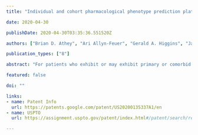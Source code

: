 ```yaml
---
title: "Individual and cohort pharmacological phenotype prediction platform"

date: 2020-04-30

publishDate: 2020-04-30T03:35:36.551520Z

authors: ["Brian D. Athey", "Ari Allyn-Feuer", "Gerald A. Higgins", "James S. Burns", "Alexandr Kalinin", "Brian Pauls", "Alex Ade", "Narathip Reamaroon", ]

publication_types: ["8"]

abstract: "For patients who exhibit or may exhibit primary or comorbid disease, pharmacological phenotypes may be predicted through the collection of panomic data over a period of time. A machine learning engine may generate a statistical model based on training data from training patients to predict pharmacological phenotypes, including drug response and dosing, drug adverse events, disease and comorbid disease risk, drug-gene, drug-drug, and polypharmacy interactions. Then the model may be applied to data for new patients to predict their pharmacological phenotypes, and enable decision making in clinical and research contexts, including drug selection and dosage, changes in drug regimens, polypharmacy optimization, monitoring, etc., to benefit from additional predictive power, resulting in adverse event and substance abuse avoidance, improved drug response, better patient outcomes, lower treatment costs, public health benefits, and increases in the effectiveness of research in pharmacology and other biomedical fields."

featured: false

doi: ""

links:
- name: Patent Info
  url: https://patents.google.com/patent/US20200135337A1/en
- name: USPTO
  url: https://assignment.uspto.gov/patent/index.html#/patent/search/resultFilter?searchInput=20200135337

---
```


